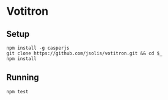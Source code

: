 # Votitron

## Setup
```
npm install -g casperjs
git clone https://github.com/jsolis/votitron.git && cd $_
npm install
```

## Running

```
npm test
```
